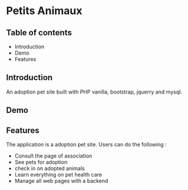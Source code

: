 <h1>Petits Animaux</h1>
<h2>Table of contents</h2>
    <ul>
        <li>Introduction</li>
        <li>Demo</li>
        <li>Features</li>
    </ul>

<h2>Introduction</h2>

An adoption pet site built with PHP vanilla, bootstrap, jquerry and mysql.

<h2>Demo</h2>


    
<h2>Features</h2>
The application is a adoption pet site.
Users can do the following :
<ul>
    <li>Consult the page of association</li>
    <li>See pets for adoption </li>
    <li>check in on adopted animals </li>
    <li>Learn everything on pet health care</li>
    <li>Manage all web pages with a backend</li>
</ul>
